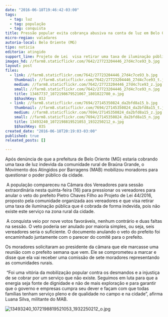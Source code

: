 ```yaml
---
date: "2016-06-18T19:46:42-03:00"
tags:
  - tag: luz
  - tag: população
  - tag: conquista
title: Pressão popular evita cobrança abusiva na conta de luz em Belo Oriente (MG)
micro-regiao: valadares
autoria-local: Belo Oriente (MG)
tipo: noticia
editoria: atingido
support_line: Projeto de Lei  visa retirar uma taxa de iluminação pública que é cobrada de forma indevida
images_hd: //farm8.staticflickr.com/7642/27723204446_27d4c7ce93_b.jpg
layout: post
files:
  - link: //farm8.staticflickr.com/7642/27723204446_27d4c7ce93_b.jpg
    thumbnail: //farm8.staticflickr.com/7642/27723204446_27d4c7ce93_t.jpg
    medium: //farm8.staticflickr.com/7642/27723204446_27d4c7ce93_z.jpg
    small: //farm8.staticflickr.com/7642/27723204446_27d4c7ce93_n.jpg
    title: 13467737_1072198679521067_1801822780_o.jpg
    $$hashKey: 03J
  - link: //farm8.staticflickr.com/7694/27145350824_da2bfd8a15_b.jpg
    thumbnail: //farm8.staticflickr.com/7694/27145350824_da2bfd8a15_t.jpg
    medium: //farm8.staticflickr.com/7694/27145350824_da2bfd8a15_z.jpg
    small: //farm8.staticflickr.com/7694/27145350824_da2bfd8a15_n.jpg
    title: 13493240_1072198819521053_1932250212_o.jpg
    $$hashKey: 03S
created_date: "2016-06-18T20:19:03-03:00"
published: true
releated_posts: []

---
```

<p>Ap&oacute;s den&uacute;ncia de que a prefeitura de Belo Oriente (MG) estaria cobrando uma taxa de luz indevida da comunidade rural de Bra&uacute;na Grande, o Movimento dos Atingidos por Barragens (MAB) mobilizou moradores para questionar o poder p&uacute;blico da cidade.</p>

<p>&nbsp;A popula&ccedil;&atilde;o compareceu na C&acirc;mara dos Vereadores para sess&atilde;o extraordin&aacute;ria nesta quinta-feira (16) para pressionar os vereadores para anular o veto do prefeito Pietro Chaves Filho ao Projeto de Lei 44/2016, proposto pela comunidade organizada aos vereadores e que visa retirar uma taxa de ilumina&ccedil;&atilde;o p&uacute;blica que &eacute; cobrada de forma indevida, pois n&atilde;o existe este servi&ccedil;o na zona rural da cidade.</p>

<p>&nbsp;A conquista veio por nove votos favor&aacute;veis, nenhum contr&aacute;rio e duas faltas na sess&atilde;o. O veto poderia ser anulado por maioria simples, ou seja, seis vereadores seria o suficiente. O documento anulando o veto do prefeito foi encaminhado juntamente com o parecer do comit&ecirc; para o prefeito.</p>

<p>Os moradores solicitaram ao presidente da c&acirc;mara que ele marcasse uma reuni&atilde;o com o prefeito semana que vem. Ele se comprometeu a marcar e disse que ela vai receber uma comiss&atilde;o de sete moradores representando as comunidades rurais.</p>

<p>&nbsp;&ldquo;Foi uma vit&oacute;ria da mobiliza&ccedil;&atilde;o popular contra os desmandos e a injusti&ccedil;a de se cobrar por um servi&ccedil;o que n&atilde;o existe. Seguimos em luta para que a energia seja fonte de dignidade e n&atilde;o de mais explora&ccedil;&atilde;o e para garantir que o governo e empresas cumpra seu dever e fa&ccedil;am com que todas fam&iacute;lias tenham servi&ccedil;o pleno e de qualidade no campo e na cidade&rdquo;, afirma Luana Silva, militante do MAB.&nbsp;</p>

<p><img alt="13493240_1072198819521053_1932250212_o.jpg" src="//farm8.staticflickr.com/7694/27145350824_da2bfd8a15_b.jpg" /></p>
